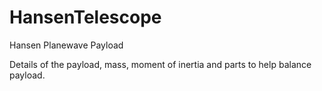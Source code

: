 # HansenTelescope
Hansen Planewave Payload

Details of the payload, mass, moment of inertia and parts to help balance
payload.
